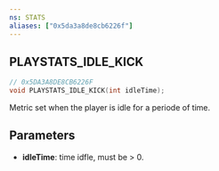```yaml
---
ns: STATS
aliases: ["0x5da3a8de8cb6226f"]
---
```

## PLAYSTATS_IDLE_KICK

```c
// 0x5DA3A8DE8CB6226F
void PLAYSTATS_IDLE_KICK(int idleTime);
```

Metric set when the player is idle for a periode of time.


## Parameters
* **idleTime**: time idfle, must be > 0.
